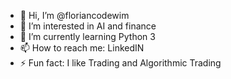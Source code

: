 - 👋 Hi, I’m @floriancodewim
- 👀 I’m interested in AI and finance
- 🌱 I’m currently learning Python 3
- 📫 How to reach me: LinkedIN
- ⚡ Fun fact: I like Trading and Algorithmic Trading

<!---
floriancodewim/floriancodewim is a ✨ special ✨ repository because its `README.md` (this file) appears on your GitHub profile.
You can click the Preview link to take a look at your changes.
--->

